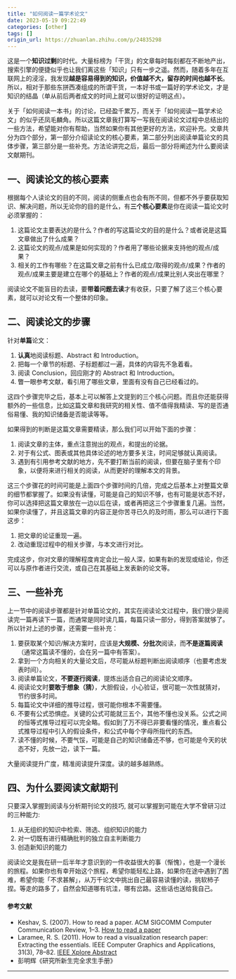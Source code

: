 ```yaml
---
title: "如何阅读一篇学术论文"
date: 2023-05-19 09:22:49
categories: [other]
tags: []
origin_url: https://zhuanlan.zhihu.com/p/24835298
---
```

这是一个**知识过剩**的时代。大量标榜为「干货」的文章每时每刻都在不断地产出，搜索引擎的便捷似乎也让我们离这些「知识」只有一步之遥。然而，随着多年在互联网上的浸淫，我发现**越是容易得到的知识，价值越不大，留存的时间也越不长**。所以，相对于那些东拼西凑组成的所谓干货，一本好书或一篇好的学术论文，才是知识的结晶（单从前后两者成文的时间上就可以很好的证明这点）。

关于「如何阅读一本书」的讨论，已经盈千累万，而关于「如何阅读一篇学术论文」的似乎还凤毛麟角。所以这篇文章我打算写一写我在阅读论文过程中总结出的一些方法，希望能对你有帮助，当然如果你有其他更好的方法，欢迎补充。文章共分为四个部分，第一部分介绍读论文的核心要素，第二部分列出阅读单篇论文的具体步骤，第三部分是一些补充。方法论讲完之后，最后一部分将阐述为什么要阅读文献期刊。

一、阅读论文的核心要素
-----------

根据每个人读论文的目的不同，阅读的侧重点也会有所不同，但都不外乎要获取知识、解决问题，所以无论你的目的是什么，有**三个核心要素**是你在阅读一篇论文时必须掌握的：

1.  这篇论文主要表达的是什么？作者的写这篇论文的目的是什么？或者说是这篇文章做出了什么成果？
2.  这篇论文的观点/成果是如何实现的？作者用了哪些论据来支持他的观点/成果？
3.  相关的工作有哪些？在这篇文章之前有什么已成立/取得的观点/成果？作者的观点/成果主要是建立在哪个的基础上？作者的观点/成果比别人突出在哪里？

阅读论文不能盲目的去读，要**带着问题去读**才有收获，只要了解了这三个核心要素，就可以对论文有一个整体的印象。

二、阅读论文的步骤
---------

针对**单篇**论文：

1.  **认真**地阅读标题、Abstract 和 Introduction。
2.  把每一个章节的标题、子标题都过一遍，具体的内容先不急着看。
3.  阅读 Conclusion，回应刚才的 Abstract 和 Introduction。
4.  瞥一眼参考文献，看引用了哪些文章，里面有没有自己已经看过的。

这四个步骤完毕之后，基本上可以解答上文提到的三个核心问题。而且你还能获得额外的一些信息，比如这篇文章和我研究的相关性、值不值得我精读、写的是否通俗易懂、我的知识储备是否能读等等。

如果得到的判断是这篇文章需要精读，那么我们可以开始下面的步骤：

1.  阅读文章的主体，重点注意抛出的观点，和提出的论据。
2.  对于有公式、图表或其他具体论述的地方要多关注，时间足够就认真阅读。
3.  遇到有引用参考文献的地方，先不要打断当前的阅读，但要在脑子里有个印象，以便将来进行相关的阅读，从而更好的理解本文的背景。

这三个步骤花的时间可能是上面四个步骤时间的几倍，完成之后基本上对整篇文章的细节都掌握了。如果没有读懂，可能是自己的知识不够，也有可能是状态不好，你可以选择把这篇文章放在一边以后在读，或者再把这三个步骤重复几遍。当然，如果你读懂了，并且这篇文章的内容正是你苦寻已久的及时雨，那么可以进行下面这步：

1.  把文章的论证重现一遍。
2.  改动重现过程中的相关步骤，与本文进行对比。

完成这步，你对文章的理解程度肯定会比一般人深，如果有新的发现或结论，你还可以与原作者进行交流，或自己在其基础上发表新的论文等。

三、一些补充
------

上一节中的阅读步骤都是针对单篇论文的，其实在阅读论文过程中，我们很少是阅读完一篇再读下一篇，而通常是同时读几篇，每篇只读一部分，得到答案就够了。所以针对上述的步骤，还需要一些补充：

1.  要获取某个知识/解决方案时，应该是**大规模、分批次**阅读，而**不是逐篇阅读**（通常这篇读不懂的，会在另一篇中有答案）。
2.  拿到一个方向相关的大量论文后，尽可能从标题判断出阅读顺序（也要考虑发表时间）。
3.  阅读单篇论文，**不要逐行阅读**，提炼出适合自己的阅读论文顺序。
4.  阅读论文时**要敢于想象（猜）**，大胆假设，小心验证，很可能一次性就猜对，节约很多时间。
5.  每篇论文中详细的推导过程，很可能你根本不需要懂。
6.  不要有公式恐惧症。关键的公式可能就三五个，其他不懂也没关系。公式之间的恒等式推导过程可以完全略。假如到了万不得已非要看懂的情况，重点看公式推导过程中引入的假设条件，和公式中每个字母所指代的东西。
7.  读不懂的时候，不要气馁，可能是自己的知识储备还不够，也可能是今天的状态不好，先放一边，读下一篇。

大量阅读提升广度，精准阅读提升深度。读的越多越熟练。

四、为什么要阅读文献期刊
------------

只要深入掌握到阅读与分析期刊论文的技巧, 就可以掌握到可能在大学不曾研习过的三种能力:

1.  从无组织的知识中检索、筛选、组织知识的能力
2.  对一切既有进行精确批判的独立自主判断能力
3.  创造新知识的能力

阅读论文是我在研一后半年才意识到的一件收益很大的事（惭愧），也是一个漫长的旅程。如果你也有幸开始这个旅程，希望你能轻松上路，如果你在途中遇到了困难，希望你能「不求甚解」，从万千论文中挑出自己最容易读懂的读，挑软柿子捏。等走的路多了，自然会知道哪有坑洼，哪有岔路。这些话也送给我自己。

#### 参考文献

*   Keshav, S. (2007). How to read a paper. ACM SIGCOMM Computer Communication Review, 1–3. [How to read a paper](http://doi.org/10.1145/1273445.1273458)
*   Laramee, R. S. (2011). How to read a visualization research paper: Extracting the essentials. IEEE Computer Graphics and Applications, 31(3), 78–82. [IEEE Xplore Abstract](http://doi.org/10.1109/MCG.2011.44)
*   彭明辉《研究所新生完全求生手册》

* * *
    